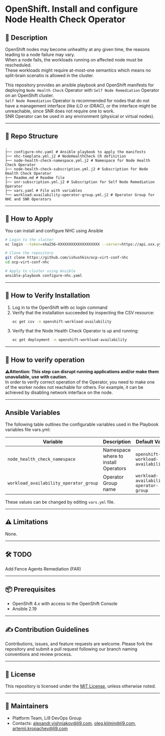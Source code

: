 # OpenShift. Install and configure Node Health Check Operator

## 📖 Description

OpenShift nodes may become unhealthy at any given time, the reasons leading to a node failure may vary.  
When a node fails, the workloads running on affected node must be rescheduled.  
These workloads might require at-most-one semantics which means no split-brain scenatio is allowed in the cluster.  
  
This repository provides an ansible playbook and OpenShift manifests for deploying `Node Health Check` Operator with `Self Node Remediation` Operator on an OpenShift cluster.  
`Self Node Remediation` Operator is recommended for nodes that do not have a management interface (like iLO or iDRAC), or the interface might be unreachable, since SNR does not require one to work.  
SNR Operator can be used in any environment (physical or virtual nodes).  

---

## 📁 Repo Structure

```
.
├── configure-nhc.yaml # Ansible playbook to apply the manifests
├── nhc-template.yml.j2 # NodeHealthCheck CR definition
├── node-health-check-namespace.yml.j2 # Namespace for Node Health Check Operator
├── node-health-check-subscription.yml.j2 # Subscription for Node Health Check Operator
├── Readme.md # Readme file
├── snr-subscription.yml.j2 # Subscription for Self Node Remediation Operator
├── vars.yaml # File with variables
└── workload-availability-operator-group.yml.j2 # Operator Group for NHC and SNR Operators
```

---

## 🚀 How to Apply

You can install and configure NHC using Ansible

```bash
# Login to the cluster
oc login --token=sha256~XXXXXXXXXXXXXXXXXXX --server=https://api.xxx.yyy.zzz.com:6443

# Clone the repository
git clone https://github.com/ishushkin/ocp-virt-conf-nhc
cd ocp-virt-conf-nhc

# Apply to cluster using Ansible
ansible-playbook configure-nhc.yaml
```
---

## 👀 How to Verify Installation

1. Log in to the OpenShift with oc login command
2. Verify that the installation succeeded by inspecting the CSV resource:
   ```bash
   oc get csv -n openshift-workload-availability
   ```
3. Verify that the Node Health Check Operator is up and running:
   ```bash
   oc get deployment -n openshift-workload-availability
   ```

---

## 👀 How to verify operation

⚠️**Attention: This step can disrupt running applications and/or make them unavailable, use with caution.**  
In order to verify correct operation of the Operator, you need to make one of the worker nodes not reachable for others.
For example, it can be achieved by disabling network interface on the node.

---

## Ansible Variables

The following table outlines the configurable variables used in the Playbook variables file vars.yml:

| Variable         | Description                                 | Default Value       |
|------------------|---------------------------------------------|---------------------|
| `node_health_check_namespace`  | Namespace where to install Operators              | `openshift-workload-availability`         |
| `workload_availability_operator_group`          | Operator Group name                    | `workload-availability-operator-group`         |

These values can be changed by editing `vars.yml` file.

---

## ⚠️ Limitations

None.

---

## 🛠️ TODO

Add Fence Agents Remediation (FAR)

---

## 📦 Prerequisites

- OpenShift 4.x with access to the OpenShift Console
- Ansible 2.19

---

## ✍️ Contribution Guidelines

Contributions, issues, and feature requests are welcome. Please fork the repository and submit a pull request following our branch naming conventions and review process.

---

## 📄 License

This repository is licensed under the [MIT License](LICENSE), unless otherwise noted.

---

## 👥 Maintainers

- Platform Team, Li9 DevOps Group
- Contacts: alexandr.vishniakov@li9.com, oleg.klimin@li9.com, artemii.kropachev@li9.com
